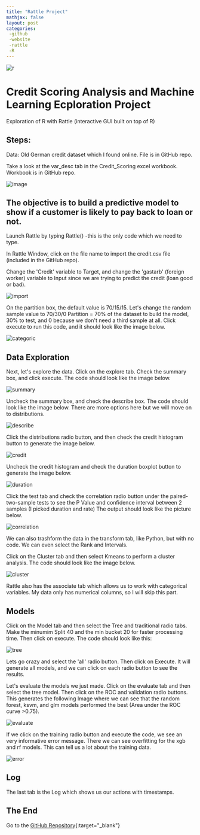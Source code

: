 ```yaml
---
title: "Rattle Project"
mathjax: false
layout: post
categories: 
 -github
 -website
 -rattle
 -R
---
```


![r](https://github.com/edbe777/my-projects/blob/main/Rattle_Exploration/r.png?raw=true)

# Credit Scoring Analysis and Machine Learning Ecploration Project

Exploration of R with Rattle (interactive GUI built on top of R) 



## Steps:

Data: Old German credit dataset which I found online. File is in GitHub repo.

Take a look at the var_desc tab in the Credit_Scoring excel workbook. Workbook is in GitHub repo.

![image](https://user-images.githubusercontent.com/61211582/162616236-15c62b6b-0b87-4288-9a64-eeb00e791d8f.png)



## The objective is to build a predictive model to show if a customer is likely to pay back to loan or not.

Launch Rattle by typing Rattle() -this is the only code which we need to type.

In Rattle Window, click on the file name to import the credit.csv file (included in the GitHub repo).

Change the 'Credit' variable to Target, and change the 'gastarb' (foreign worker) variable to Input since we are trying to predict the credit (loan good or bad). 

![import](https://github.com/edbe777/my-projects/blob/main/Rattle_Exploration/Rattle%20import%20csv.JPG?raw=true)

On the partition box, the default value is 70/15/15. Let's change the random sample value to 70/30/0   Partition = 70% of the dataset to build the model, 30% to test, and 0 because we don't need a third sample at all. 
Click execute to run this code, and it should look like the image below.

![categoric](https://github.com/edbe777/my-projects/blob/main/Rattle_Exploration/Rattle%20categoric.JPG?raw=true)



## Data Exploration

Next, let's explore the data. Click on the explore tab.
Check the summary box, and click execute. The code should look like the image below.

![summary](https://github.com/edbe777/my-projects/blob/main/Rattle_Exploration/Rattle%20summary%20explore.JPG?raw=true)

Uncheck the summary box, and check the describe box. The code should look like the image below. There are more options here but we will move on to distributions.

![describe](https://github.com/edbe777/my-projects/blob/main/Rattle_Exploration/Rattle%20describe.JPG?raw=true)

Click the distributions radio button, and then check the credit histogram button to generate the image below. 

![credit](https://github.com/edbe777/my-projects/blob/main/Rattle_Exploration/Rattle%20credit%20distribution.JPG?raw=true)

Uncheck the credit histogram and check the duration boxplot button to generate the image below.

![duration](https://github.com/edbe777/my-projects/blob/main/Rattle_Exploration/Rattle%20duration.JPG?raw=true)

Click the test tab and check the correlation radio button under the paired-two-sample tests to see the P Value and confidence interval between 2 samples (I picked duration and rate) The output should look like the picture below.

![correlation](https://github.com/edbe777/my-projects/blob/main/Rattle_Exploration/Rattle%20test%20correlation.JPG?raw=true)

We can also trashform the data in the transform tab, like Python, but with no code. We can even select the Rank and Intervals.

Click on the Cluster tab and then select Kmeans to perform a cluster analysis. The code should look like the image below. 

![cluster](https://github.com/edbe777/my-projects/blob/main/Rattle_Exploration/Rattle%20cluster.JPG?raw=true)

Rattle also has the associate tab which allows us to work with categorical variables. My data only has numerical columns, so I will skip this part.



## Models
Click on the Model tab and then select the Tree and traditional radio tabs. Make the minumim Split 40 and the min bucket 20 for faster processing time. Then click on execute. The code should look like this:

![tree](https://github.com/edbe777/my-projects/blob/main/Rattle_Exploration/Rattle%20Tree.JPG?raw=true)

Lets go crazy and select the 'all' radio button. Then click on Execute. It will generate all models, and we can click on each radio button to see the results.

Let's evaluate the models we just made. Click on the evaluate tab and then select the tree model. Then click on the ROC and validation radio buttons. 
This generates the following Image where we can see that the random forest, ksvm, and glm models performed the best (Area under the ROC curve >0.75).

![evaluate](https://github.com/edbe777/my-projects/blob/main/Rattle_Exploration/Rattle%20model%20evaluation.JPG?raw=true)

If we click on the training radio button and execute the code, we see an very informative error message. There we can see overfitting for the xgb and rf models. This can tell us a lot about the training data. 

![error](https://github.com/edbe777/my-projects/blob/main/Rattle_Exploration/Rattle%20evaluate%20training%20error.JPG?raw=true)


## Log
The last tab is the Log which shows us our actions with timestamps. 

## The End

Go to the [GitHub Repository](https://github.com/edbe777/my-projects/tree/main/Rattle_Exploration){:target="_blank"}
